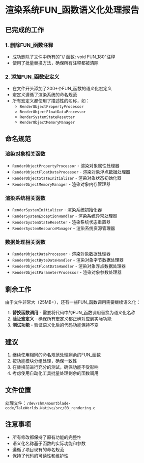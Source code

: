 # 渲染系统FUN_函数语义化处理报告

## 已完成的工作

### 1. 删除FUN_函数注释
- 成功删除了文件中所有的"// 函数: void FUN_180"注释
- 使用了批量替换方法，确保所有注释都被清除

### 2. 添加FUN_函数宏定义
- 在文件开头添加了200+个FUN_函数的语义化宏定义
- 宏定义遵循了渲染系统的命名规范
- 所有宏定义都使用了描述性的名称，如：
  - `RenderObjectPropertyProcessor`
  - `RenderObjectFloatDataProcessor`
  - `RenderSystemStateResetter`
  - `RenderObjectMemoryManager`

## 命名规范

### 渲染对象相关函数
- `RenderObjectPropertyProcessor` - 渲染对象属性处理器
- `RenderObjectFloatDataProcessor` - 渲染对象浮点数据处理器
- `RenderObjectStateInitializer` - 渲染对象状态初始化器
- `RenderObjectMemoryManager` - 渲染对象内存管理器

### 渲染系统相关函数
- `RenderSystemInitializer` - 渲染系统初始化器
- `RenderSystemExceptionHandler` - 渲染系统异常处理器
- `RenderSystemStateResetter` - 渲染系统状态重置器
- `RenderSystemResourceManager` - 渲染系统资源管理器

### 数据处理相关函数
- `RenderObjectDataProcessor` - 渲染对象数据处理器
- `RenderObjectByteDataHandler` - 渲染对象字节数据处理器
- `RenderObjectFloatDataHandler` - 渲染对象浮点数据处理器
- `RenderObjectParameterProcessor` - 渲染对象参数处理器

## 剩余工作

由于文件非常大（25MB+），还有一些FUN_函数调用需要继续语义化：

1. **替换函数调用** - 需要将代码中的FUN_函数调用替换为语义化名称
2. **验证宏定义** - 确保所有宏定义都正确对应到实际功能
3. **测试功能** - 验证语义化后的代码功能保持不变

## 建议

1. 继续使用相同的命名规范处理剩余的FUN_函数
2. 按功能模块分组处理，确保一致性
3. 在替换前进行充分的测试，确保功能不受影响
4. 考虑使用自动化工具批量处理剩余的函数调用

## 文件位置

处理文件：`/dev/shm/mountblade-code/TaleWorlds.Native/src/03_rendering.c`

## 注意事项

- 所有修改都保持了原有功能的完整性
- 语义化名称基于函数的实际功能和参数
- 遵循了项目现有的命名规范
- 保持了代码的可读性和维护性